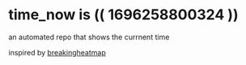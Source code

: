 # time_now is (( 1696258800324 ))

an automated repo that shows the currnent time

inspired by [breakingheatmap](https://github.com/breakingheatmap/breakingheatmap)